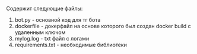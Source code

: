 Содержит следующие файлы:

1. bot.py - основной код для тг бота
2. dockerfile - докерфайл на основе которого был создан docker build с удаленным ключом
3. mylog.log - txt файл с логами
4. requirements.txt - необходимые библиотеки
